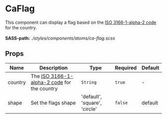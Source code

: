 # CaFlag

This component can display a flag based on the [ISO 3166-1-alpha-2 code](https://www.iso.org/obp/ui/#search/code/) for the country.<br><br> **SASS-path:** _./styles/components/atoms/ca-flag.scss_

## Props

<!-- @vuese:CaFlag:props:start -->
|Name|Description|Type|Required|Default|
|---|---|---|---|---|
|country|The [ISO 3166-1-alpha-2 code](https://www.iso.org/obp/ui/#search/code/) for the country|`String`|`true`|-|
|shape|Set the flags shape|'default', 'square', 'circle'|`false`|default|

<!-- @vuese:CaFlag:props:end -->


